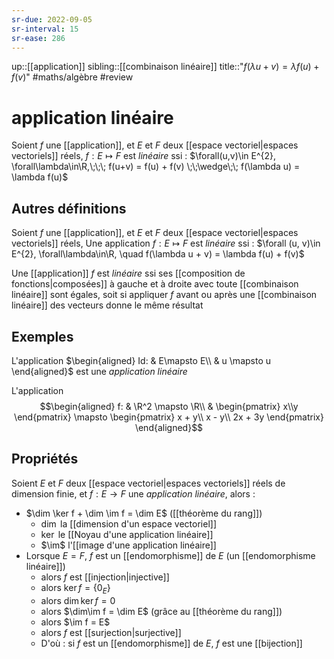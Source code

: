 ```yaml
---
sr-due: 2022-09-05
sr-interval: 15
sr-ease: 286
---
```

up::[[application]]
sibling::[[combinaison linéaire]]
title::"$f(\lambda u+v) = \lambda f(u) + f(v)$"
#maths/algèbre #review
# application linéaire
Soient $f$ une [[application]], et $E$ et $F$ deux [[espace vectoriel|espaces vectoriels]] réels,
$f: E \mapsto F$ est _linéaire_ ssi :
$\forall(u,v)\in E^{2}, \forall\lambda\in\R,\;\;\; f(u+v) = f(u) + f(v) \;\;\wedge\;\; f(\lambda u) = \lambda f(u)$


## Autres définitions
Soient $f$ une [[application]], et $E$ et $F$ deux [[espace vectoriel|espaces vectoriels]] réels,
Une application $f: E \mapsto F$ est _linéaire_ ssi :
$\forall (u, v)\in E^{2}, \forall\lambda\in\R, \quad f(\lambda u + v) = \lambda f(u) + f(v)$

Une [[application]] $f$ est _linéaire_ ssi ses [[composition de fonctions|composées]] à gauche et à droite avec toute [[combinaison linéaire]] sont égales, soit si appliquer $f$ avant ou après une [[combinaison linéaire]]  des vecteurs donne le même résultat


## Exemples

L'application $\begin{aligned} Id: & E\mapsto E\\ & u \mapsto u \end{aligned}$ est une _application linéaire_

L'application $$\begin{aligned}
f: & \R^2 \mapsto \R\\
   & \begin{pmatrix} x\\y \end{pmatrix}
     \mapsto
     \begin{pmatrix}
         x + y\\
         x - y\\
         2x + 3y
     \end{pmatrix}
\end{aligned}$$

## Propriétés

Soient $E$ et $F$ deux [[espace vectoriel|espaces vectoriels]] réels de dimension finie, et $f: E\rightarrow F$ une _application linéaire_, alors :

  - $\dim \ker f + \dim \im f = \dim E$ ([[théorème du rang]])
      - $\dim$ la [[dimension d'un espace vectoriel]]
      - $\ker$ le [[Noyau d'une application linéaire]]
      - $\im$ l'[[image d'une application linéaire]]
  - Lorsque $E = F$, $f$ est un [[endomorphisme]] de $E$ (un [[endomorphisme linéaire]])
      - alors $f$ est [[injection|injective]]
      - alors $\ker f = \{0_E\}$
      - alors $\dim\ker f = 0$
      - alors $\dim\im f = \dim E$ (grâce au [[théorème du rang]])
      - alors $\im f = E$
      - alors $f$ est [[surjection|surjective]]
      - D'où : si $f$ est un [[endomorphisme]] de $E$, $f$ est une [[bijection]]

